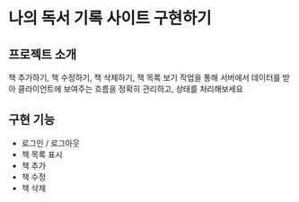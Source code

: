 # 나의 독서 기록 사이트 구현하기

## 프로젝트 소개

책 추가하기, 책 수정하기, 책 삭제하기, 책 목록 보기 작업을 통해 서버에서 데이터를 받아 클라이언트에 보여주는 흐름을 정확히 관리하고, 상태를 처리해보세요

## 구현 기능

- 로그인 / 로그아웃
- 책 목록 표시
- 책 추가
- 책 수정
- 책 삭제
